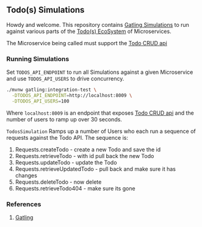 ## Todo(s) Simulations

Howdy and welcome.  This repository contains [Gatling Simulations](https://gatling.io/) to run against various parts of the [Todo(s) EcoSystem](https://github.com/corbtastik/todos-ecosystem) of Microservices.

The Microservice being called must support the [Todo CRUD api](https://github.com/corbtastik/todos-ecosystem)

### Running Simulations

Set ``TODOS_API_ENDPOINT`` to run all Simulations against a given Microservice and use ``TODOS_API_USERS`` to drive concurrency.

```bash
./mvnw gatling:integration-test \
  -DTODOS_API_ENDPOINT=http://localhost:8009 \
  -DTODOS_API_USERS=100
```

Where ``localhost:8009`` is an endpoint that exposes [Todo CRUD api](https://github.com/corbtastik/todos-ecosystem) and the number of users to ramp up over 30 seconds.

``TodosSimulation`` Ramps up a number of Users who each run a sequence of requests against the Todo API.  The sequence is:

1. Requests.createTodo - create a new Todo and save the id
1. Requests.retrieveTodo - with id pull back the new Todo
1. Requests.updateTodo - update the Todo
1. Requests.retrieveUpdatedTodo - pull back and make sure it has changes
1. Requests.deleteTodo - now delete
1. Requests.retrieveTodo404 - make sure its gone

### References

1. [Gatling](https://gatling.io/)
